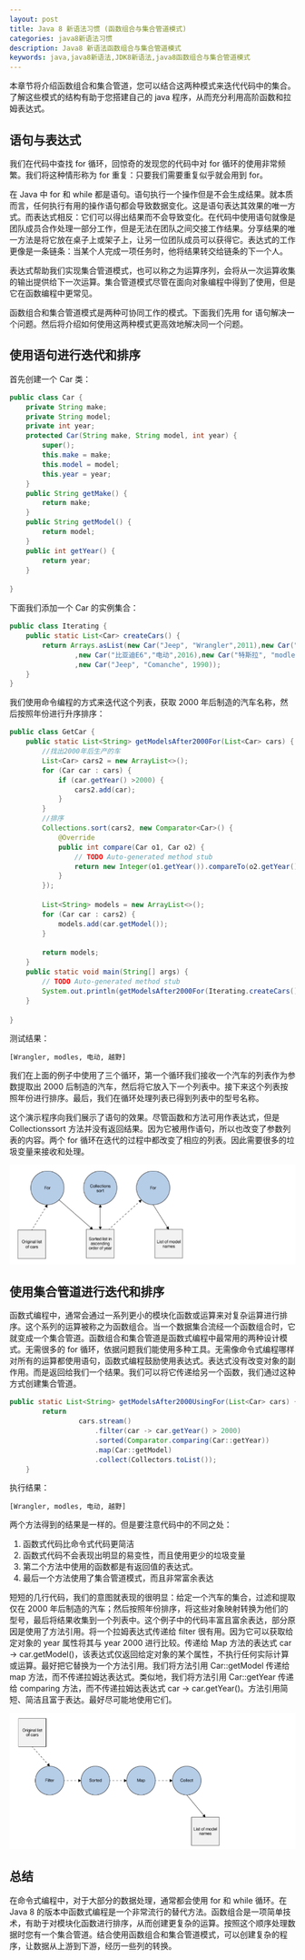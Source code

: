 ```yaml
---
layout: post
title: Java 8 新语法习惯 (函数组合与集合管道模式)
categories: java8新语法习惯
description: Java8 新语法函数组合与集合管道模式
keywords: java,java8新语法,JDK8新语法,java8函数组合与集合管道模式
---
```


本章节将介绍函数组合和集合管道，您可以结合这两种模式来迭代代码中的集合。了解这些模式的结构有助于您搭建自己的 java 程序，从而充分利用高阶函数和拉姆表达式。

## 语句与表达式
我们在代码中查找 for 循环，回惊奇的发现您的代码中对 for 循环的使用非常频繁。我们将这种情形称为 for 重复：只要我们需要重复似乎就会用到 for。

在 Java 中 for 和 while 都是语句。语句执行一个操作但是不会生成结果。就本质而言，任何执行有用的操作语句都会导致数据变化。这是语句表达其效果的唯一方式。而表达式相反：它们可以得出结果而不会导致变化。在代码中使用语句就像是团队成员合作处理一部分工作，但是无法在团队之间交接工作结果。分享结果的唯一方法是将它放在桌子上或架子上，让另一位团队成员可以获得它。表达式的工作更像是一条链条：当某个人完成一项任务时，他将结果转交给链条的下一个人。

表达式帮助我们实现集合管道模式，也可以称之为运算序列，会将从一次运算收集的输出提供给下一次运算。集合管道模式尽管在面向对象编程中得到了使用，但是它在函数编程中更常见。

函数组合和集合管道模式是两种可协同工作的模式。下面我们先用 for 语句解决一个问题。然后将介绍如何使用这两种模式更高效地解决同一个问题。

## 使用语句进行迭代和排序
首先创建一个 Car 类：
```java
public class Car {
	private String make;
	private String model;
	private int year;
	protected Car(String make, String model, int year) {
		super();
		this.make = make;
		this.model = model;
		this.year = year;
	}
	public String getMake() {
		return make;
	}
	public String getModel() {
		return model;
	}
	public int getYear() {
		return year;
	}

}

```
下面我们添加一个 Car 的实例集合：
```java
public class Iterating {
	public static List<Car> createCars() {
		return Arrays.asList(new Car("Jeep", "Wrangler",2011),new Car("长城","越野",2017)
				,new Car("比亚迪E6","电动",2016),new Car("特斯拉", "modles", 2015)
				,new Car("Jeep", "Comanche", 1990));
	}
}
```
我们使用命令编程的方式来迭代这个列表，获取 2000 年后制造的汽车名称，然后按照年份进行升序排序：
```java
public class GetCar {
	public static List<String> getModelsAfter2000For(List<Car> cars) {
		//找出2000年后生产的车
		List<Car> cars2 = new ArrayList<>();
		for (Car car : cars) {
			if (car.getYear() >2000) {
				cars2.add(car);
			}
		}
		//排序
		Collections.sort(cars2, new Comparator<Car>() {
			@Override
			public int compare(Car o1, Car o2) {
				// TODO Auto-generated method stub
				return new Integer(o1.getYear()).compareTo(o2.getYear());
			}
		});

		List<String> models = new ArrayList<>();
		for (Car car : cars2) {
			models.add(car.getModel());
		}

		return models;
	}
	public static void main(String[] args) {
		// TODO Auto-generated method stub
		System.out.println(getModelsAfter2000For(Iterating.createCars()));
	}

}

```
测试结果：
```
[Wrangler, modles, 电动, 越野]
```
我们在上面的例子中使用了三个循环，第一个循环我们接收一个汽车的列表作为参数提取出 2000 后制造的汽车，然后将它放入下一个列表中。接下来这个列表按照年份进行排序。最后，我们在循环处理列表已得到列表中的型号名称。

这个演示程序向我们展示了语句的效果。尽管函数和方法可用作表达式，但是 Collectionssort 方法并没有返回结果。因为它被用作语句，所以也改变了参数列表的内容。两个 for 循环在迭代的过程中都改变了相应的列表。因此需要很多的垃圾变量来接收和处理。

![](/images/blog/20180105150647.png)

## 使用集合管道进行迭代和排序
函数式编程中，通常会通过一系列更小的模块化函数或运算来对复杂运算进行排序。这个系列的运算被称之为函数组合。当一个数据集合流经一个函数组合时，它就变成一个集合管道。函数组合和集合管道是函数式编程中最常用的两种设计模式。无需很多的 for 循环，依据问题我们能使用多种工具。无需像命令式编程哪样对所有的运算都使用语句，函数式编程鼓励使用表达式。表达式没有改变对象的副作用。而是返回给我们一个结果。我们可以将它传递给另一个函数，我们通过这种方式创建集合管道。
```java
public static List<String> getModelsAfter2000UsingFor(List<Car> cars) {
		return
			     cars.stream()
			         .filter(car -> car.getYear() > 2000)
			         .sorted(Comparator.comparing(Car::getYear))
			         .map(Car::getModel)
			         .collect(Collectors.toList());
	}
```
执行结果：
```
[Wrangler, modles, 电动, 越野]

```
两个方法得到的结果是一样的。但是要注意代码中的不同之处：

1. 函数式代码比命令式代码更简洁
2. 函数式代码不会表现出明显的易变性，而且使用更少的垃圾变量
3. 第二个方法中使用的函数都是有返回值的表达式。
4. 最后一个方法使用了集合管道模式，而且非常富余表达

短短的几行代码，我们的意图就表现的很明显：给定一个汽车的集合，过滤和提取仅在 2000 年后制造的汽车；然后按照年份排序，将这些对象映射转换为他们的型号，最后将结果收集到一个列表中。这个例子中的代码丰富且富余表达，部分原因是使用了方法引用。将一个拉姆表达式传递给 filter 很有用。因为它可以获取给定对象的 year 属性将其与 year 2000 进行比较。传递给 Map 方法的表达式 car -> car.getModel()，该表达式仅返回给定对象的某个属性，不执行任何实际计算或运算。最好把它替换为一个方法引用。我们将方法引用 Car::getModel 传递给 map 方法，而不传递拉姆达表达式。类似地，我们将方法引用 Car::getYear 传递给 comparing 方法，而不传递拉姆达表达式 car -> car.getYear()。方法引用简短、简洁且富于表达。最好尽可能地使用它们。

![](/images/blog/20180105154316.png)

## 总结
在命令式编程中，对于大部分的数据处理，通常都会使用 for 和 while 循环。在 Java 8 的版本中函数式编程是一个非常流行的替代方法。函数组合是一项简单技术，有助于对模块化函数进行排序，从而创建更复杂的运算。按照这个顺序处理数据时您有一个集合管道。结合使用函数组合和集合管道模式，可以创建复杂的程序，让数据从上游到下游，经历一些列的转换。
